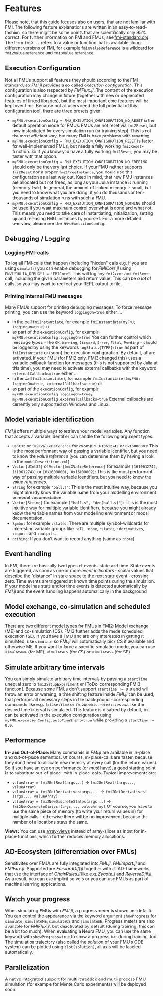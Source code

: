 
# Features
Please note, that this guide focuses also on users, that are not familiar with FMI. The following feature explanations are written in an easy-to-read-fashion, so there might be some points that are scientifically only 95% correct. For further information on FMI and FMUs, see [fmi-standard.org](https://fmi-standard.org/).
The term `fmiX...` refers to a value or function that is available along different versions of FMI, for example `fmiXValueReference` is a wildcard for `fmi2ValueReference` and `fmi3ValueReference`.

## Execution Configuration
Not all FMUs support all features they should according to the FMI-standard, so *FMI.jl* provides a so called *execution configuration*. 
This configuration is also respected by *FMIFlux.jl*.
The content of the execution configuration may change in future (together with new or deprecated features of linked libraries), but the most important core features will be kept over time.
Because not all users need the full potential of this configuration tool, there are three presets given: 
- `myFMU.executionConfig = FMU_EXECUTION_CONFIGURATION_NO_RESET` is the default operation mode for FMUs. FMUs are not reset via `fmi2Reset`, but new instantiated for every simulation run (or training step). This is not the most efficient way, but many FMUs have problems with resetting.
- `myFMU.executionConfig = FMU_EXECUTION_CONFIGURATION_RESET` is faster for well-implemented FMUs, but needs a fully working `fmi2Reset`-function. So if you know you have a fully working `fmi2Reset`, you may be faster with that option.
- `myFMU.executionConfig = FMU_EXECUTION_CONFIGURATION_NO_FREEING` should only be the very last choice. If your FMU neither supports `fmi2Reset` nor a proper `fmi2FreeInstance`, you could use this configuration as a last way out. Keep in mind, that new FMU instances are allocated but not freed, as long as your Julia instance is running (memory leak). In general, the amount of leaked memory is small, but you need to know what you are doing, if you do thousands or ten-thousands of simulation runs with such a FMU.
- `myFMU.executionConfig = FMU_EXECUTION_CONFIGURATION_NOTHING` should be used if you want maximum control over what is done and what not. This means you need to take care of instantiating, initialization, setting up and releasing FMU instances by yourself.
For a more detailed overview, please see the `?FMUExecutionConfig`.

## Debugging / Logging
### Logging FMI-calls
To log all FMI-calls that happen (including "hidden" calls e.g. if you are using `simulate`) you can enable debugging for *FMICore.jl* using `ENV["JULIA_DEBUG"] = "FMICore"`. This will log any `fmi2xxx`- and `fmi3xxx`-call, including the given parameters and return value. This can be *a lot* of calls, so you may want to redirect your REPL output to file.
### Printing internal FMU messages
Many FMUs support for printing debugging messages. To force message printing, you can use the keyword `loggingOn=true` either ...
- in the call `fmiInstantiate`, for example `fmiInstantiate(myFMU; loggingOn=true)` or
- as part of the `executionConfig`, for example `myFMU.executionConfig.loggingOn=true`
You can further control which message types - like `OK`, `Warning`, `Discard`, `Error`, `Fatal`, `Pending` - should be logged by using the keywords `logStatus{TYPE}=true` as part of `fmiInstantiate` or (soon) the execution configuration. By default, all are activated.
If your FMU (for FMI2 only, FMI3 changed this) uses a variadic callback function for messages (this is not supported by Julia at this time), you may need to activate external callbacks with the keyword `externalCallbacks=true` either ...
- in the call `fmiInstantiate!`, for example `fmiInstantiate!(myFMU; loggingOn=true, externalCallbacks=true)` or
- as part of the `executionConfig`, for example `myFMU.executionConfig.loggingOn=true; myFMU.executionConfig.externalCallbacks=true`
External callbacks are currently only supported on Windows and Linux.

## Model variable identification
*FMI.jl* offers multiple ways to retrieve your model variables. Any function that accepts a variable identifier can handle the following argument types:
- `UInt32` or `fmiXValueReference` for example `1610612742` or `0x16000001`: This is the most performant way of passing a variable identifier, but you need to know the *value reference* (you can determine them by having a look in the `modelDescription.xml`).
- `Vector{UInt32}` or `Vector{fmiXValueReference}` for example `[1610612742, 1610612743]` or `[0x16000001, 0x16000002]`: This is the most performant way of passing multiple variable identifiers, but you need to know the *value references*.
- `String` for example `"ball.s"`: This is the most intuitive way, because you might already know the variable name from your modelling environment or model documentation.
- `Vector{String}` for example `["ball.s", "der(ball.s)"]`: This is the most intuitive way for multiple variable identifiers, because you might already know the variable names from your modelling environment or model documentation.
- `Symbol` for example `:states`: There are multiple symbol-wildcards for interesting variable groups like `:all`, `:none`, `:states`, `:derivatives`, `:inputs` and `:outputs`.
- `nothing`: If you don't want to record anything (same as `:none`)

## Event handling
In FMI, there are basically two types of events: state and time. 
State events are triggered, as soon as one or more *event indicators* - scalar values that describe the "distance" in state space to the next state event - crossing zero. 
Time events are triggered at known time points during the simulation. 
If your model has state and/or time events is detected automatically by *FMI.jl* and the event handling happens automatically in the background.

## Model exchange, co-simulation and scheduled execution
There are two different model types for FMUs in FMI2: Model exchange (ME) and co-simulation (CS). FMI3 further adds the mode scheduled execution (SE).
If you have a FMU and are only interested in getting it simulated, use `simulate` so *FMI.jl* will automatically pick CS if available and otherwise ME.
If you want to force a specific simulation mode, you can use `simulateME` (for ME), `simulateCS` (for CS) or `simulateSE` (for SE).

## Simulate arbitrary time intervals
You can simply simulate arbitrary time intervals by passing a `startTime` unequal zero to `fmi2SetupExperiment` or [ToDo: corresponding FMI3 function]. 
Because some FMUs don't support `startTime != 0.0` and will throw an error or warning, a time shifting feature inside *FMI.jl* can be used, that performs all necessary steps in the background - corresponding commands like e.g. `fmi2SetTime` or `fmi2NewDiscreteStates` act like the desired time interval is simulated.
This feature is disabled by default, but can be activated in the execution configuration using `myFMU.executionConfig.autoTimeShift=true` while providing a `startTime != 0.0`.

## Performance
**In- and Out-of-Place:** Many commands in *FMI.jl* are available in in-place and out-of-place semantics. Of course, in-place-calls are faster, because they don't need to allocate new memory at every call (for the return values).
So if you have an eye on performance (or *must* have), a good starting point is to substitute out-of-place- with in-place-calls. Typical improvements are:
- `valueArray = fmi2GetReal(args...)` -> `fmi2GetReal!(args..., valueArray)`
- `valueArray = fmi2GetDerivatives(args...)` -> `fmi2GetDerivatives!(args..., valueArray)`
- `valueArray = fmi2NewDiscreteStates(args...)` -> `fmi2NewDiscreteStates!(args..., valueArray)`
Of course, you have to use the same piece of memory (to write your return values in) for multiple calls - otherwise there will be no improvement because the number of allocations stays the same.

**Views:** You can use [array-views](https://docs.julialang.org/en/v1/base/arrays/#Views-(SubArrays-and-other-view-types)) instead of array-slices as input for in-place-functions, which further reduces memory allocations.

## AD-Ecosystem (differentiation over FMUs)
Sensitivites over FMUs are fully integrated into *FMI.jl*, *FMIImport.jl* and *FMIFlux.jl*. Supported are *ForwardDiff.jl* together with all AD-frameworks, that use the interface of *ChainRules.jl* like e.g. *Zygote.jl* and *ReverseDiff.jl*. As a result, you can use implicit solvers or you can use FMUs as part of machine learning applications.

## Watch your progress
When simulating FMUs with *FMI.jl*, a progress meter is shown per default. You can control the appearance via the keyword argument `showProgress` for `simulate`, `simulateME`, `simulateCS` and `simulateSE`. 
Progress meters are also available for *FMIFlux.jl*, but deactivated by default (during training, this can be a bit too much). When evaluating a NeuralFMU, you can use the same keyword with `showProgress=true` to show a progress bar during training, too.
The simulation trajectory (also called the *solution* of your FMU's ODE system) can be plotted using `plot(solution)`, all axis will be labeled automatically.

## Parallelization
A native integrated support for multi-threaded and multi-process FMU-simulation (for example for Monte Carlo experiments) will be deployed soon. 